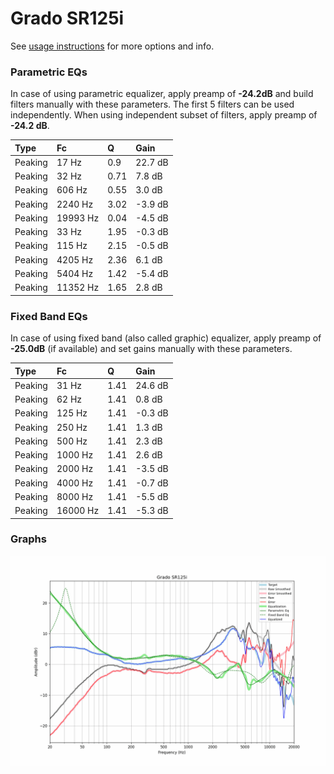 # Grado SR125i
See [usage instructions](https://github.com/jaakkopasanen/AutoEq#usage) for more options and info.

### Parametric EQs
In case of using parametric equalizer, apply preamp of **-24.2dB** and build filters manually
with these parameters. The first 5 filters can be used independently.
When using independent subset of filters, apply preamp of **-24.2 dB**.

| Type    | Fc       |    Q | Gain    |
|:--------|:---------|:-----|:--------|
| Peaking | 17 Hz    | 0.9  | 22.7 dB |
| Peaking | 32 Hz    | 0.71 | 7.8 dB  |
| Peaking | 606 Hz   | 0.55 | 3.0 dB  |
| Peaking | 2240 Hz  | 3.02 | -3.9 dB |
| Peaking | 19993 Hz | 0.04 | -4.5 dB |
| Peaking | 33 Hz    | 1.95 | -0.3 dB |
| Peaking | 115 Hz   | 2.15 | -0.5 dB |
| Peaking | 4205 Hz  | 2.36 | 6.1 dB  |
| Peaking | 5404 Hz  | 1.42 | -5.4 dB |
| Peaking | 11352 Hz | 1.65 | 2.8 dB  |

### Fixed Band EQs
In case of using fixed band (also called graphic) equalizer, apply preamp of **-25.0dB**
(if available) and set gains manually with these parameters.

| Type    | Fc       |    Q | Gain    |
|:--------|:---------|:-----|:--------|
| Peaking | 31 Hz    | 1.41 | 24.6 dB |
| Peaking | 62 Hz    | 1.41 | 0.8 dB  |
| Peaking | 125 Hz   | 1.41 | -0.3 dB |
| Peaking | 250 Hz   | 1.41 | 1.3 dB  |
| Peaking | 500 Hz   | 1.41 | 2.3 dB  |
| Peaking | 1000 Hz  | 1.41 | 2.6 dB  |
| Peaking | 2000 Hz  | 1.41 | -3.5 dB |
| Peaking | 4000 Hz  | 1.41 | -0.7 dB |
| Peaking | 8000 Hz  | 1.41 | -5.5 dB |
| Peaking | 16000 Hz | 1.41 | -5.3 dB |

### Graphs
![](./Grado%20SR125i.png)